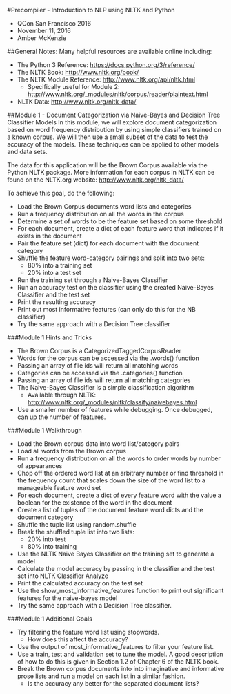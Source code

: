 #Precompiler - Introduction to NLP using NLTK and Python
- QCon San Francisco 2016
- November 11, 2016
- Amber McKenzie

##General Notes:
Many helpful resources are available online including:
- The Python 3 Reference: https://docs.python.org/3/reference/
- The NLTK Book: http://www.nltk.org/book/
- The NLTK Module Reference: http://www.nltk.org/api/nltk.html
  - Specifically useful for Module 2: http://www.nltk.org/_modules/nltk/corpus/reader/plaintext.html
- NLTK Data: http://www.nltk.org/nltk_data/

##Module 1 - Document Categorization via Naive-Bayes and Decision Tree Classifier Models
In this module, we will explore document categorization based on word frequency distribution by using simple classifiers trained on a known corpus. We will then use a small subset of the data to test the accuracy of the models.  These techniques can be applied to other models and data sets.

The data for this application will be the Brown Corpus available via the Python NLTK package.  More information for each corpus in NLTK can be found on the NLTK.org website:
http://www.nltk.org/nltk_data/

To achieve this goal, do the following:
- Load the Brown Corpus documents word lists and categories
- Run a frequency distribution on all the words in the corpus
- Determine a set of words to be the feature set based on some threshold
- For each document, create a dict of each feature word that indicates if it exists in the document
- Pair the feature set (dict) for each document with the document category
- Shuffle the feature word-category pairings and split into two sets:
  - 80% into a training set
  - 20% into a test set
- Run the training set through a Naive-Bayes Classifier
- Run an accuracy test on the classifier using the created Naive-Bayes Classifier and the test set
- Print the resulting accuracy
- Print out most informative features (can only do this for the NB classifier)
- Try the same approach with a Decision Tree classifier

###Module 1 Hints and Tricks
- The Brown Corpus is a CategorizedTaggedCorpusReader
- Words for the corpus can be accessed via the .words() function
- Passing an array of file ids will return all matching words
- Categories can be accessed via the .categories() function
- Passing an array of file ids will return all matching categories
- The Naive-Bayes Classifier is a simple classification algorithm
  - Available through NLTK: http://www.nltk.org/_modules/nltk/classify/naivebayes.html
- Use a smaller number of features while debugging. Once debugged, can up the number of features.

###Module 1 Walkthrough
- Load the Brown corpus data into word list/category pairs
- Load all words from the Brown corpus
- Run a frequency distribution on all the words to order words by number of appearances
- Chop off the ordered word list at an arbitrary number or find threshold in the frequency count that scales down the size of the word list to a manageable feature word set
- For each document, create a dict of every feature word with the value a boolean for the existence of the word in the document
- Create a list of tuples of the document feature word dicts and the document category
- Shuffle the tuple list using random.shuffle
- Break the shuffled tuple list into two lists: 
  - 20% into test 
  - 80% into training
- Use the NLTK Naive Bayes Classifier on the training set to generate a model
- Calculate the model accuracy by passing in the classifier and the test set into NLTK Classifier Analyze
- Print the calculated accuracy on the test set
- Use the show_most_informative_features function to print out significant features for the naive-bayes model
- Try the same approach with a Decision Tree classifier.

###Module 1 Additional Goals
- Try filtering the feature word list using stopwords.  
  - How does this affect the accuracy?
- Use the output of most_informative_features to filter your feature list.
- Use a train, test and validation set to tune the model. A good description of how to do this is given in Section 1.2 of Chapter 6 of the NLTK book.
- Break the Brown corpus documents into into imaginative and informative prose lists and run a model on each list in a similar fashion.
  - Is the accuracy any better for the separated document lists?

